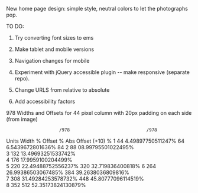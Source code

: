 New home page design: simple style, neutral colors to let the photographs pop. 

TO DO:

1. Try converting font sizes to ems

2. Make tablet and mobile versions

3. Navigation changes for mobile

4. Experiment with jQuery accessible plugin -- make responsive (separate repo). 

5. Change URLS from relative to absolute

6. Add accessibility factors




978 Widths and Offsets
for 44 pixel column with 20px padding on each side (from image)

                        /978                             /978
  Units       Width       %                 Offset       %                  Abs Offset (+10)          %
   1          44     4.49897750511247%        64      6.5439672801636%           84
   2          88     08.99795501022495%     
   3          132    13.49693251533742%      
   4          176    17.9959100204499%       
   5          220    22.49488752556237%      320      32.719836400818%
   6          264    26.99386503067485%      384      39.2638036809816%         
   7          308    31.49284253578732%      448      45.80777096114519%        
   8          352                            512      52.35173824130879%
